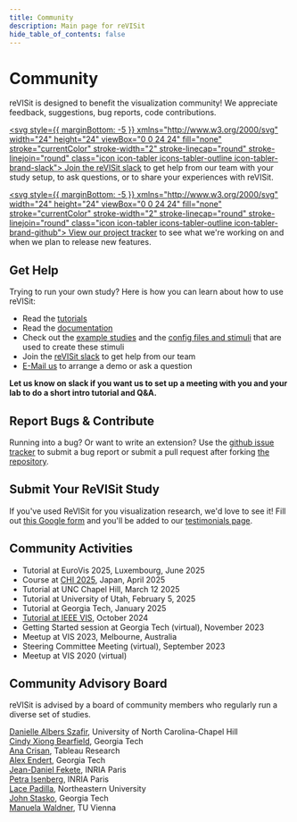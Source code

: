 ```yaml
---
title: Community
description: Main page for reVISit
hide_table_of_contents: false
---
```


# Community

reVISit is designed to benefit the visualization community! We appreciate feedback, suggestions, bug reports, code contributions.

[<svg style={{ marginBottom: -5 }} xmlns="http://www.w3.org/2000/svg" width="24" height="24" viewBox="0 0 24 24" fill="none" stroke="currentColor" stroke-width="2" stroke-linecap="round" stroke-linejoin="round" class="icon icon-tabler icons-tabler-outline icon-tabler-brand-slack"><path stroke="none" d="M0 0h24v24H0z" fill="none"/><path d="M12 12v-6a2 2 0 0 1 4 0v6m0 -2a2 2 0 1 1 2 2h-6" /><path d="M12 12h6a2 2 0 0 1 0 4h-6m2 0a2 2 0 1 1 -2 2v-6" /><path d="M12 12v6a2 2 0 0 1 -4 0v-6m0 2a2 2 0 1 1 -2 -2h6" /><path d="M12 12h-6a2 2 0 0 1 0 -4h6m-2 0a2 2 0 1 1 2 -2v6" /></svg> Join the reVISit slack](https://join.slack.com/t/revisit-nsf/shared_invite/zt-25mrh5ppi-6sDAL6HqcWJh_uvt2~~DMQ) to get help from our team with your study setup, to ask questions, or to share your experiences with reVISit.

[<svg style={{ marginBottom: -5 }} xmlns="http://www.w3.org/2000/svg" width="24" height="24" viewBox="0 0 24 24" fill="none" stroke="currentColor" stroke-width="2" stroke-linecap="round" stroke-linejoin="round" class="icon icon-tabler icons-tabler-outline icon-tabler-brand-github"><path stroke="none" d="M0 0h24v24H0z" fill="none"/><path d="M9 19c-4.3 1.4 -4.3 -2.5 -6 -3m12 5v-3.5c0 -1 .1 -1.4 -.5 -2c2.8 -.3 5.5 -1.4 5.5 -6a4.6 4.6 0 0 0 -1.3 -3.2a4.2 4.2 0 0 0 -.1 -3.2s-1.1 -.3 -3.5 1.3a12.3 12.3 0 0 0 -6.2 0c-2.4 -1.6 -3.5 -1.3 -3.5 -1.3a4.2 4.2 0 0 0 -.1 3.2a4.6 4.6 0 0 0 -1.3 3.2c0 4.6 2.7 5.7 5.5 6c-.6 .6 -.6 1.2 -.5 2v3.5" /></svg> View our project tracker](https://github.com/orgs/revisit-studies/projects/7) to see what we're working on and when we plan to release new features.

## Get Help

Trying to run your own study? Here is how you can learn about how to use reVISit:

- Read the [tutorials](../docs/introduction)
- Read the [documentation](../docs/typedoc/)
- Check out the [example studies](https://revisit.dev/study/) and the [config files and stimuli](https://github.com/revisit-studies/study/tree/main/public) that are used to create these stimuli
- Join the [reVISit slack](https://join.slack.com/t/revisit-nsf/shared_invite/zt-25mrh5ppi-6sDAL6HqcWJh_uvt2~~DMQ) to get help from our team
- [E-Mail us](mailto:contact@revisit.dev) to arrange a demo or ask a question

**Let us know on slack if you want us to set up a meeting with you and your lab to do a short intro tutorial and Q&A.**

## Report Bugs & Contribute

Running into a bug? Or want to write an extension? Use the [github issue tracker](https://github.com/revisit-studies/study/issues) to submit a bug report or submit a pull request after forking [the repository](https://github.com/revisit-studies/study).

## Submit Your ReVISit Study

If you've used ReVISit for you visualization research, we'd love to see it! Fill out [this Google form](https://forms.gle/CE82n3V1bcmZ4ahY9) and you'll be added to our [testimonials page](../testimonials).

## Community Activities

- Tutorial at EuroVis 2025, Luxembourg, June 2025
- Course at [CHI 2025](https://chi2025.acm.org/), Japan, April 2025
- Tutorial at UNC Chapel Hill, March 12 2025
- Tutorial at University of Utah, February 5, 2025
- Tutorial at Georgia Tech, January 2025
- [Tutorial at IEEE VIS](https://ieeevis.org/year/2024/welcome), October 2024
- Getting Started session at Georgia Tech (virtual), November 2023
- Meetup at VIS 2023, Melbourne, Australia
- Steering Committee Meeting (virtual), September 2023
- Meetup at VIS 2020 (virtual)

## Community Advisory Board

reVISit is advised by a board of community members who regularly run a diverse set of studies.

[Danielle Albers Szafir](https://danielleszafir.com/), University of North Carolina-Chapel Hill  
[Cindy Xiong Bearfield](https://cyxiong.com/), Georgia Tech  
[Ana Crisan](https://amcrisan.github.io/), Tableau Research  
[Alex Endert](https://va.gatech.edu/endert/), Georgia Tech  
[Jean-Daniel Fekete](https://www.aviz.fr/~fekete/), INRIA Paris  
[Petra Isenberg](https://petra.isenberg.cc/wiki/pmwiki.php), INRIA Paris  
[Lace Padilla](https://www.lacepadilla.com/), Northeastern University  
[John Stasko](https://faculty.cc.gatech.edu/~john.stasko/), Georgia Tech  
[Manuela Waldner](https://www.cg.tuwien.ac.at/staff/ManuelaWaldner), TU Vienna
